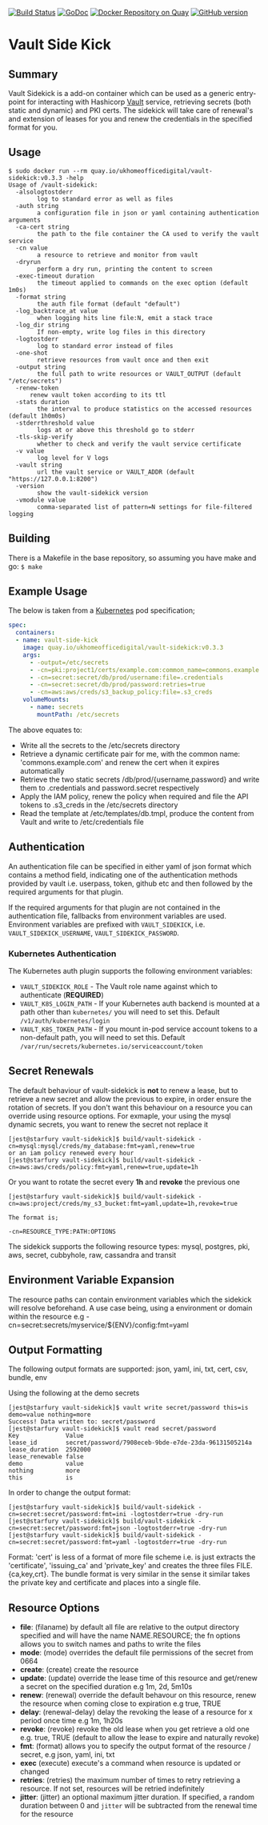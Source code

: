[![Build Status](https://travis-ci.org/UKHomeOffice/vault-sidekick.svg?branch=master)](https://travis-ci.org/UKHomeOffice/vault-sidekick)
[![GoDoc](http://godoc.org/github.com/UKHomeOffice/vault-sidekick?status.png)](http://godoc.org/github.com/UKHomeOffice/vault-sidekick)
[![Docker Repository on Quay](https://quay.io/repository/ukhomeofficedigital/vault-sidekick/status "Docker Repository on Quay")](https://quay.io/repository/ukhomeofficedigital/vault-sidekick)
[![GitHub version](https://badge.fury.io/gh/UKHomeOffice%2Fvault-sidekick.svg)](https://badge.fury.io/gh/UKHomeOffice%2Fvault-sidekick)

# Vault Side Kick

## Summary
Vault Sidekick is a add-on container which can be used as a generic entry-point for interacting with Hashicorp [Vault](https://vaultproject.io) service, retrieving secrets
(both static and dynamic) and PKI certs. The sidekick will take care of renewal's and extension of leases for you and renew the credentials in the specified format for you.

## Usage

```shell
$ sudo docker run --rm quay.io/ukhomeofficedigital/vault-sidekick:v0.3.3 -help
Usage of /vault-sidekick:
  -alsologtostderr
    	log to standard error as well as files
  -auth string
    	a configuration file in json or yaml containing authentication arguments
  -ca-cert string
    	the path to the file container the CA used to verify the vault service
  -cn value
    	a resource to retrieve and monitor from vault
  -dryrun
    	perform a dry run, printing the content to screen
  -exec-timeout duration
    	the timeout applied to commands on the exec option (default 1m0s)
  -format string
    	the auth file format (default "default")
  -log_backtrace_at value
    	when logging hits line file:N, emit a stack trace
  -log_dir string
    	If non-empty, write log files in this directory
  -logtostderr
    	log to standard error instead of files
  -one-shot
    	retrieve resources from vault once and then exit
  -output string
    	the full path to write resources or VAULT_OUTPUT (default "/etc/secrets")
  -renew-token
      renew vault token according to its ttl
  -stats duration
    	the interval to produce statistics on the accessed resources (default 1h0m0s)
  -stderrthreshold value
    	logs at or above this threshold go to stderr
  -tls-skip-verify
    	whether to check and verify the vault service certificate
  -v value
    	log level for V logs
  -vault string
    	url the vault service or VAULT_ADDR (default "https://127.0.0.1:8200")
  -version
    	show the vault-sidekick version
  -vmodule value
    	comma-separated list of pattern=N settings for file-filtered logging
```

## Building

There is a Makefile in the base repository, so assuming you have make and go: `$ make`

## Example Usage

The below is taken from a [Kubernetes](https://github.com/kubernetes/kubernetes) pod specification;

```YAML
spec:
  containers:
  - name: vault-side-kick
    image: quay.io/ukhomeofficedigital/vault-sidekick:v0.3.3
    args:
      - -output=/etc/secrets
      - -cn=pki:project1/certs/example.com:common_name=commons.example.com,revoke=true,update=2h
      - -cn=secret:secret/db/prod/username:file=.credentials
      - -cn=secret:secret/db/prod/password:retries=true
      - -cn=aws:aws/creds/s3_backup_policy:file=.s3_creds
    volumeMounts:
      - name: secrets
        mountPath: /etc/secrets
```

The above equates to:

- Write all the secrets to the /etc/secrets directory
- Retrieve a dynamic certificate pair for me, with the common name: 'commons.example.com' and renew the cert when it expires automatically
- Retrieve the two static secrets /db/prod/{username,password} and write them to .credentials and password.secret respectively
- Apply the IAM policy, renew the policy when required and file the API tokens to .s3_creds in the /etc/secrets directory
- Read the template at /etc/templates/db.tmpl, produce the content from Vault and write to /etc/credentials file

## Authentication

An authentication file can be specified in either yaml of json format which contains a method field, indicating one of the authentication
methods provided by vault i.e. userpass, token, github etc and then followed by the required arguments for that plugin.

If the required arguments for that plugin are not contained in the authentication file, fallbacks from environment variables are used.
Environment variables are prefixed with `VAULT_SIDEKICK`, i.e. `VAULT_SIDEKICK_USERNAME`, `VAULT_SIDEKICK_PASSWORD`.

### Kubernetes Authentication

The Kubernetes auth plugin supports the following environment variables:

- `VAULT_SIDEKICK_ROLE` - The Vault role name against which to authenticate (**REQUIRED**)
- `VAULT_K8S_LOGIN_PATH` - If your Kubernetes auth backend is mounted at a path other than `kubernetes/` you will need to set this. Default `/v1/auth/kubernetes/login`
- `VAULT_K8S_TOKEN_PATH` - If you mount in-pod service account tokens to a non-default path, you will need to set this. Default `/var/run/secrets/kubernetes.io/serviceaccount/token`

## Secret Renewals

The default behaviour of vault-sidekick is **not** to renew a lease, but to retrieve a new secret and allow the previous to
expire, in order ensure the rotation of secrets. If you don't want this behaviour on a resource you can override using resource options. For exmaple,
your using the mysql dynamic secrets, you want to renew the secret not replace it

```shell
[jest@starfury vault-sidekick]$ build/vault-sidekick -cn=mysql:mysql/creds/my_database:fmt=yaml,renew=true
or an iam policy renewed every hour
[jest@starfury vault-sidekick]$ build/vault-sidekick -cn=aws:aws/creds/policy:fmt=yaml,renew=true,update=1h

```

Or you want to rotate the secret every **1h** and **revoke** the previous one

```shell
[jest@starfury vault-sidekick]$ build/vault-sidekick -cn=aws:project/creds/my_s3_bucket:fmt=yaml,update=1h,revoke=true

The format is;

-cn=RESOURCE_TYPE:PATH:OPTIONS
```

The sidekick supports the following resource types: mysql, postgres, pki, aws, secret, cubbyhole, raw, cassandra and transit

## Environment Variable Expansion

The resource paths can contain environment variables which the sidekick will resolve beforehand. A use case being, using a environment
or domain within the resource e.g -cn=secret:secrets/myservice/${ENV}/config:fmt=yaml

## Output Formatting

The following output formats are supported: json, yaml, ini, txt, cert, csv, bundle, env

Using the following at the demo secrets

```shell
[jest@starfury vault-sidekick]$ vault write secret/password this=is demo=value nothing=more
Success! Data written to: secret/password
[jest@starfury vault-sidekick]$ vault read secret/password
Key            	Value
lease_id       	secret/password/7908eceb-9bde-e7de-23da-96131505214a
lease_duration 	2592000
lease_renewable	false
demo           	value
nothing        	more
this           	is
```

In order to change the output format:

```shell
[jest@starfury vault-sidekick]$ build/vault-sidekick -cn=secret:secret/password:fmt=ini -logtostderr=true -dry-run
[jest@starfury vault-sidekick]$ build/vault-sidekick -cn=secret:secret/password:fmt=json -logtostderr=true -dry-run
[jest@starfury vault-sidekick]$ build/vault-sidekick -cn=secret:secret/password:fmt=yaml -logtostderr=true -dry-run
```

Format: 'cert' is less of a format of more file scheme i.e. is just extracts the 'certificate', 'issuing_ca' and 'private_key' and creates the three files FILE.{ca,key,crt}. The
bundle format is very similar in the sense it similar takes the private key and certificate and places into a single file.

## Resource Options

- **file**: (filaname) by default all file are relative to the output directory specified and will have the name NAME.RESOURCE; the fn options allows you to switch names and paths to write the files
- **mode**: (mode) overrides the default file permissions of the secret from 0664
- **create**: (create) create the resource
- **update**: (update) override the lease time of this resource and get/renew a secret on the specified duration e.g 1m, 2d, 5m10s
- **renew**: (renewal) override the default behavour on this resource, renew the resource when coming close to expiration e.g true, TRUE
- **delay**: (renewal-delay) delay the revoking the lease of a resource for x period once time e.g 1m, 1h20s
- **revoke**: (revoke) revoke the old lease when you get retrieve a old one e.g. true, TRUE (default to allow the lease to expire and naturally revoke)
- **fmt**: (format) allows you to specify the output format of the resource / secret, e.g json, yaml, ini, txt
- **exec** (execute) execute's a command when resource is updated or changed
- **retries**: (retries) the maximum number of times to retry retrieving a resource. If not set, resources will be retried indefinitely
- **jitter**: (jitter) an optional maximum jitter duration. If specified, a random duration between 0 and `jitter` will be subtracted from the renewal time for the resource
